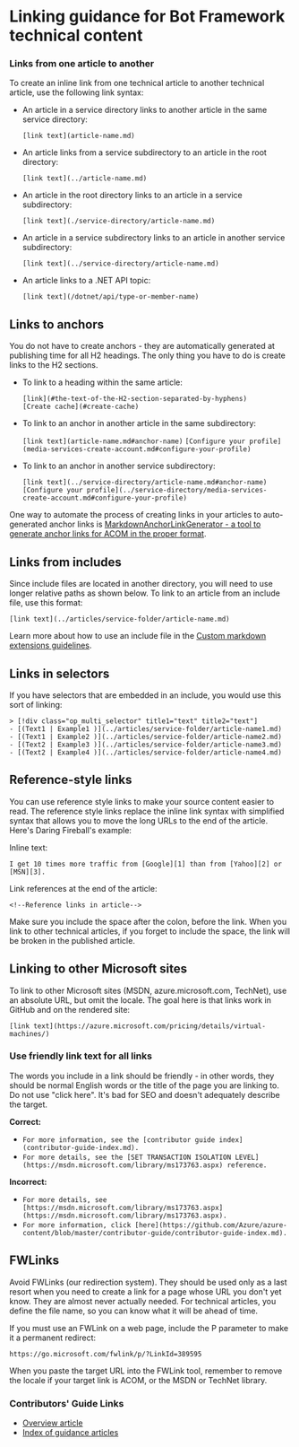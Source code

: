 # Linking guidance for Bot Framework technical content
### Links from one article to another
To create an inline link from one technical article to another technical article, use the following link syntax:  

* An article in a service directory links to another article in the same service directory:
  
  `[link text](article-name.md)`
* An article links from a service subdirectory to an article in the root directory:
  
  `[link text](../article-name.md)`
* An article in the root directory links to an article in a service subdirectory:
  
  `[link text](./service-directory/article-name.md)`
* An article in a service subdirectory links to an article in another service subdirectory:
  
  `[link text](../service-directory/article-name.md)`

* An article links to a .NET API topic:

  `[link text](/dotnet/api/type-or-member-name)`

## Links to anchors
You do not have to create anchors - they are automatically generated at publishing time for all H2 headings. The only thing you have to do is create links to the H2 sections.

* To link to a heading within the same article:
  
  `[link](#the-text-of-the-H2-section-separated-by-hyphens)`  
  `[Create cache](#create-cache)`
* To link to an anchor in another article in the same subdirectory:
  
  `[link text](article-name.md#anchor-name)`
  `[Configure your profile](media-services-create-account.md#configure-your-profile)`
* To link to an anchor in another service subdirectory:
  
  `[link text](../service-directory/article-name.md#anchor-name)`
  `[Configure your profile](../service-directory/media-services-create-account.md#configure-your-profile)`

One way to automate the process of creating links in your articles to auto-generated anchor links is [MarkdownAnchorLinkGenerator - a tool to generate anchor links for ACOM in the proper format](https://github.com/Azure/Azure-CSI-Content-Tools/tree/master/Tools/ACOMMarkdownAnchorLinkGenerator).

## Links from includes
Since include files are located in another directory, you will need to use longer relative paths as shown below. To link to an article from an include file, use this format:

    [link text](../articles/service-folder/article-name.md)

Learn more about how to use an include file in the [Custom markdown extensions guidelines](custom-markdown-extensions.md#includes).

## Links in selectors
If you have selectors that are embedded in an include, you would use this sort of linking:

    > [!div class="op_multi_selector" title1="text" title2="text"]
    - [(Text1 | Example1 )](../articles/service-folder/article-name1.md)
    - [(Text1 | Example2 )](../articles/service-folder/article-name2.md)
    - [(Text2 | Example3 )](../articles/service-folder/article-name3.md)
    - [(Text2 | Example4 )](../articles/service-folder/article-name4.md)


## Reference-style links
You can use reference style links to make your source content easier to read. The reference style links replace the inline link syntax with simplified syntax that allows you to move the long URLs to the end of the article. Here's Daring Fireball's example:

Inline text:

    I get 10 times more traffic from [Google][1] than from [Yahoo][2] or [MSN][3].

Link references at the end of the article:

    <!--Reference links in article-->
[1]: http://google.com/
[2]: http://search.yahoo.com/  
[3]: http://search.msn.com/

Make sure you include the space after the colon, before the link. When you link to other technical articles, if you forget to include the space, the link will be broken in the published article.

## Linking to other Microsoft sites
To link to other Microsoft sites (MSDN, azure.microsoft.com, TechNet), use an absolute URL, but omit the locale. The goal here is that links work in GitHub and on the rendered site:

    [link text](https://azure.microsoft.com/pricing/details/virtual-machines/)


### Use friendly link text for all links
The words you include in a link should be friendly - in other words, they should be normal English words or the title of the page you are linking to. Do not use "click here". It's bad for SEO and doesn't adequately describe the target.

**Correct:**

* `For more information, see the [contributor guide index](contributor-guide-index.md).`
* `For more details, see the [SET TRANSACTION ISOLATION LEVEL](https://msdn.microsoft.com/library/ms173763.aspx) reference.`

**Incorrect:**

* `For more details, see [https://msdn.microsoft.com/library/ms173763.aspx](https://msdn.microsoft.com/library/ms173763.aspx).`
* `For more information, click [here](https://github.com/Azure/azure-content/blob/master/contributor-guide/contributor-guide-index.md).`

## FWLinks
Avoid FWLinks (our redirection system). They should be used only as a last resort when you need to create a link for a page whose URL you don't yet know. They are almost never actually needed. For technical articles, you define the file name, so you can know what it will be ahead of time.

If you must use an FWLink on a web page, include the P parameter to make it a permanent redirect:

    https://go.microsoft.com/fwlink/p/?LinkId=389595

When you paste the target URL into the FWLink tool, remember to remove the locale if your target link is ACOM, or the MSDN or TechNet library.

### Contributors' Guide Links
* [Overview article](../README.md)
* [Index of guidance articles](contributor-guide-index.md)

<!--image references-->
[1]: ./media/create-tables-markdown/table-markdown.png
[2]: ./media/create-tables-markdown/break-tables.png
